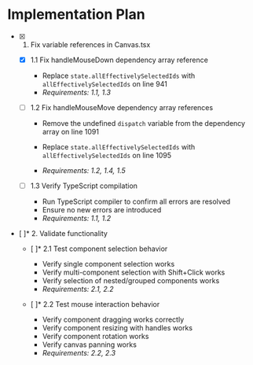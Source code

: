 # Implementation Plan

- [x] 1. Fix variable references in Canvas.tsx


  - [x] 1.1 Fix handleMouseDown dependency array reference


    - Replace `state.allEffectivelySelectedIds` with `allEffectivelySelectedIds` on line 941
    - _Requirements: 1.1, 1.3_


  
  - [ ] 1.2 Fix handleMouseMove dependency array references
    - Remove the undefined `dispatch` variable from the dependency array on line 1091


    - Replace `state.allEffectivelySelectedIds` with `allEffectivelySelectedIds` on line 1095
    - _Requirements: 1.2, 1.4, 1.5_
  
  - [ ] 1.3 Verify TypeScript compilation
    - Run TypeScript compiler to confirm all errors are resolved
    - Ensure no new errors are introduced
    - _Requirements: 1.1, 1.2_

- [ ]* 2. Validate functionality
  - [ ]* 2.1 Test component selection behavior
    - Verify single component selection works
    - Verify multi-component selection with Shift+Click works
    - Verify selection of nested/grouped components works
    - _Requirements: 2.1, 2.2_
  
  - [ ]* 2.2 Test mouse interaction behavior
    - Verify component dragging works correctly
    - Verify component resizing with handles works
    - Verify component rotation works
    - Verify canvas panning works
    - _Requirements: 2.2, 2.3_
